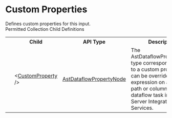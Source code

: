 # Custom Properties

<div class="LanguageSummary"><div class ="SummaryItem">Defines custom properties for this input.</div></div><div class="SchemaBindingGroup"><div class="SchemaBindingGroupHeader">Permitted Collection Child Definitions</div><table id="SchemaBindingList" class="SchemaBindingList"><tbody><tr><th class="SchemaBindingIconColumnHeader">&nbsp;</th><th class="SchemaBindingNameColumnHeader">Child</th><th class="SchemaBindingTypeColumnHeader">API Type</th><th class="SchemaBindingSummaryColumnHeader">Description</th></tr><tr class="cd0"><td class="SchemaBindingIcon"><div class="NotRequired" /></td><td class="SchemaBindingName"><span class="punc">&lt;</span><a href=Varigence.Languages.Biml.Transformation.AstDataflowPropertyNode.html">CustomProperty</a><span class="punc"> /&gt;</span></td><td class="SchemaBindingType"><a href="../api-reference/Varigence.Languages.Biml.Transformation.AstDataflowPropertyNode.html">AstDataflowPropertyNode</a></td><td class="SchemaBindingSummary">The AstDataflowPropertyNode type corresponds directly to a custom property that can be overriden with an expression on an output path or column in a dataflow task in SQL Server Integration Services.</td></tr></tbody></table></div>